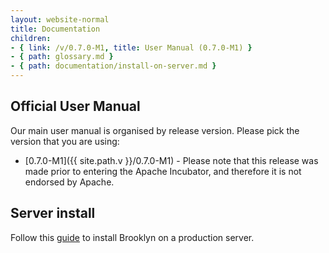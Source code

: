 ```yaml
---
layout: website-normal
title: Documentation
children:
- { link: /v/0.7.0-M1, title: User Manual (0.7.0-M1) }
- { path: glossary.md }
- { path: documentation/install-on-server.md }
---
```


## Official User Manual

Our main user manual is organised by release version. Please pick the version that you are using:

- [0.7.0-M1]({{ site.path.v }}/0.7.0-M1) -
  Please note that this release was made prior to entering the Apache Incubator,
  and therefore it is not endorsed by Apache.

## Server install
Follow this [guide](documentation/install-on-server.html) to install Brooklyn on a production server.

